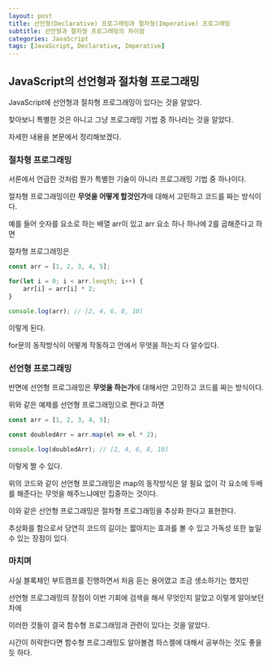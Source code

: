 ```yaml
---
layout: post
title: 선언형(Declarative) 프로그래밍과 절차형(Imperative) 프로그래밍
subtitle: 선언형과 절차형 프로그래밍의 차이점
categories: JavaScript
tags: [JavaScript, Declarative, Imperative]
---
```


JavaScript의 선언형과 절차형 프로그래밍
------------

JavaScript에 선언형과 절차형 프로그래밍이 있다는 것을 알았다.

찾아보니 특별한 것은 아니고 그냥 프로그래밍 기법 중 하나라는 것을 알았다.

자세한 내용을 본문에서 정리해보겠다.

### 절차형 프로그래밍 ###

서론에서 언급한 것처럼 뭔가 특별한 기술이 아니라 프로그래밍 기법 중 하나이다.

절차형 프로그래밍이란 **무엇을 어떻게 할것인가**에 대해서 고민하고 코드를 짜는 방식이다.

예를 들어 숫자를 요소로 하는 배열 arr이 있고 arr 요소 하나 하나에 2를 곱해준다고 하면

절차형 프로그래밍은

```javascript
const arr = [1, 2, 3, 4, 5];

for(let i = 0; i < arr.length; i++) {
	arr[i] = arr[i] * 2;
}

console.log(arr); // [2, 4, 6, 8, 10]
```

이렇게 된다.

for문의 동작방식이 어떻게 작동하고 안에서 무엇을 하는지 다 알수있다.

### 선언형 프로그래밍 ###

반면에 선언형 프로그래밍은 **무엇을 하는가**에 대해서만 고민하고 코드를 짜는 방식이다.

위와 같은 예제를 선언형 프로그래밍으로 짠다고 하면

```javascript
const arr = [1, 2, 3, 4, 5];

const doubledArr = arr.map(el => el * 2);

console.log(doubledArr); // [2, 4, 6, 8, 10]
```

이렇게 짤 수 있다.

위의 코드와 같이 선언형 프로그래밍은 map의 동작방식은 알 필요 없이 각 요소에 두배를 해준다는 무엇을 해주느냐에만 집중하는 것이다.

이와 같은 선언형 프로그래밍은 절차형 프로그래밍을 추상화 한다고 표현한다.

추상화를 함으로서 당연히 코드의 길이는 짧아지는 효과를 볼 수 있고 가독성 또한 높일 수 있는 장점이 있다.

### 마치며 ###

사실 블록체인 부트캠프를 진행하면서 처음 듣는 용어였고 조금 생소하기는 했지만

선언형 프로그래밍의 장점이 이번 기회에 검색을 해서 무엇인지 알았고 이렇게 알아보던 차에 

이러한 것들이 결국 함수형 프로그래밍과 관련이 있다는 것을 알았다.

시간이 허락한다면 함수형 프로그래밍도 알아볼겸 하스켈에 대해서 공부하는 것도 좋을 듯 하다.
